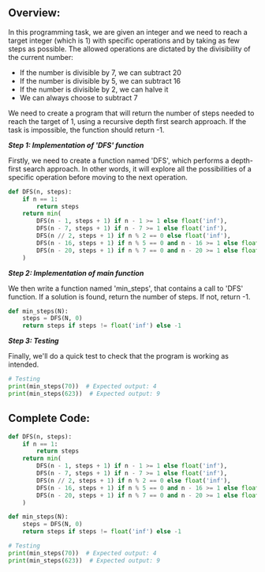 ## Overview: ##

In this programming task, we are given an integer and we need to reach a target integer (which is 1) with specific operations and by taking as few steps as possible. The allowed operations are dictated by the divisibility of the current number: 

  * If the number is divisible by 7, we can subtract 20 
  * If the number is divisible by 5, we can subtract 16 
  * If the number is divisible by 2, we can halve it 
  * We can always choose to subtract 7

We need to create a program that will return the number of steps needed to reach the target of 1, using a recursive depth first search approach. If the task is impossible, the function should return -1.

**_Step 1: Implementation of 'DFS' function_**

Firstly, we need to create a function named 'DFS', which performs a depth-first search approach. In other words, it will explore all the possibilities of a specific operation before moving to the next operation. 

```python
def DFS(n, steps):
    if n == 1:
        return steps
    return min(
        DFS(n - 1, steps + 1) if n - 1 >= 1 else float('inf'),
        DFS(n - 7, steps + 1) if n - 7 >= 1 else float('inf'),
        DFS(n // 2, steps + 1) if n % 2 == 0 else float('inf'),
        DFS(n - 16, steps + 1) if n % 5 == 0 and n - 16 >= 1 else float('inf'),
        DFS(n - 20, steps + 1) if n % 7 == 0 and n - 20 >= 1 else float('inf')
    )
```  

**_Step 2: Implementation of main function_**

We then write a function named 'min_steps', that contains a call to 'DFS' function. If a solution is found, return the number of steps. If not, return -1. 

```python
def min_steps(N):
    steps = DFS(N, 0)
    return steps if steps != float('inf') else -1
```  
**_Step 3: Testing_**

Finally, we'll do a quick test to check that the program is working as intended.

```python
# Testing
print(min_steps(70))  # Expected output: 4
print(min_steps(623))  # Expected output: 9
```  

## Complete Code: ##

```python
def DFS(n, steps):
    if n == 1:
        return steps
    return min(
        DFS(n - 1, steps + 1) if n - 1 >= 1 else float('inf'),
        DFS(n - 7, steps + 1) if n - 7 >= 1 else float('inf'),
        DFS(n // 2, steps + 1) if n % 2 == 0 else float('inf'),
        DFS(n - 16, steps + 1) if n % 5 == 0 and n - 16 >= 1 else float('inf'),
        DFS(n - 20, steps + 1) if n % 7 == 0 and n - 20 >= 1 else float('inf')
    )

def min_steps(N):
    steps = DFS(N, 0)
    return steps if steps != float('inf') else -1

# Testing
print(min_steps(70))  # Expected output: 4
print(min_steps(623))  # Expected output: 9
```